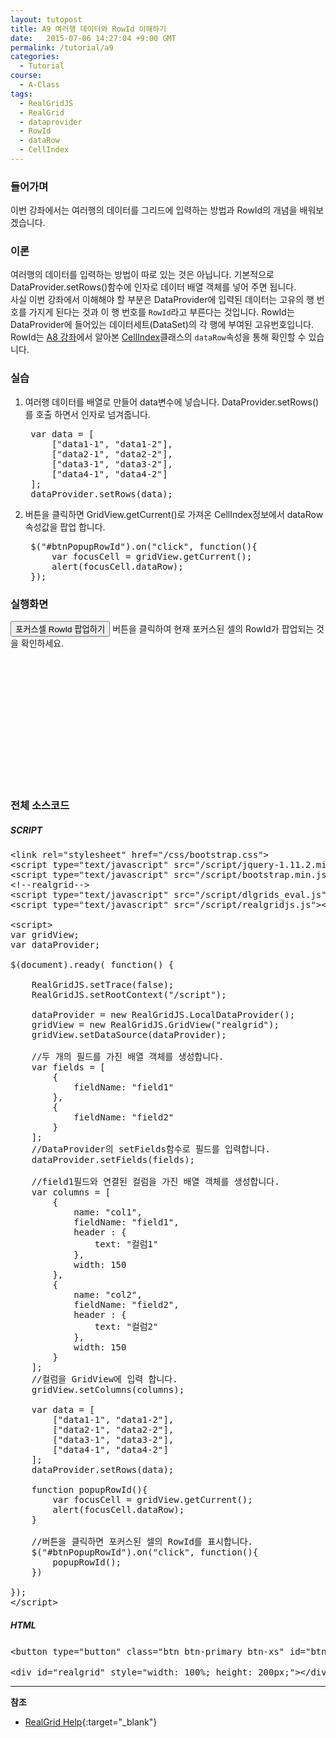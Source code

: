 ```yaml
---
layout: tutopost
title: A9 여러행 데이터와 RowId 이해하기
date:   2015-07-06 14:27:04 +9:00 GMT
permalink: /tutorial/a9
categories:
  - Tutorial
course:
  - A-Class
tags: 
  - RealGridJS
  - RealGrid
  - dataprovider
  - RowId
  - dataRow
  - CellIndex
---
```


<script type="text/javascript" src="/script/realgridjs-lic.js"></script>
<script type="text/javascript" src="/script/realgridjs_eval.1.0.11.min.js"></script>
<script type="text/javascript" src="/script/realgridjs-api.1.0.11.js"></script>

<script>
var gridView;
var dataProvider;
    
$(document).ready( function() {

    RealGridJS.setTrace(false);
    RealGridJS.setRootContext("/script");
    
    dataProvider = new RealGridJS.LocalDataProvider();
    gridView = new RealGridJS.GridView("realgrid");
    gridView.setDataSource(dataProvider);
    
    //두 개의 필드를 가진 배열 객체를 생성합니다.
    var fields = [
        {
            fieldName: "field1"
        },
        {
            fieldName: "field2"
        }
    ];
    //DataProvider의 setFields함수로 필드를 입력합니다.
    dataProvider.setFields(fields);

    //field1필드와 연결된 컬럼을 가진 배열 객체를 생성합니다.
    var columns = [
        {
            name: "col1",
            fieldName: "field1",
            header : {
                text: "컬럼1"
            },
            width: 150
        },
        {
            name: "col2",
            fieldName: "field2",
            header : {
                text: "컬럼2"
            },
            width: 150
        }
    ];
    //컬럼을 GridView에 입력 합니다.
    gridView.setColumns(columns);

    var data = [
        ["data1-1", "data1-2"],
        ["data2-1", "data2-2"],
        ["data3-1", "data3-2"],
        ["data4-1", "data4-2"]
    ];
    dataProvider.setRows(data);

    //버튼을 클릭하면 포커스된 셀의 RowId를 표시합니다.
    $("#btnPopupRowId").on("click", function(){
        var focusCell = gridView.getCurrent();
        alert(focusCell.dataRow);
    })    

});
</script>

### 들어가며

이번 강좌에서는 여러행의 데이터를 그리드에 입력하는 방법과 RowId의 개념을 배워보겠습니다.

### 이론

여러행의 데이터를 입력하는 방법이 따로 있는 것은 아닙니다. 기본적으로 DataProvider.setRows()함수에 인자로 데이터 배열 객체를 넣어 주면 됩니다.  
사실 이번 강좌에서 이해해야 할 부분은 DataProvider에 입력된 데이터는 고유의 행 번호를 가지게 된다는 것과 이 행 번호를 `RowId`라고 부른다는 것입니다. RowId는 DataProvider에 들어있는 데이터세트(DataSet)의 각 행에 부여된 고유번호입니다.  
RowId는 [A8 강좌](/tutorial/a8)에서 알아본 [CellIndex](/api/types/CellIndex/)클래스의 `dataRow`속성을 통해 확인할 수 있습니다.

### 실습

1. 여러행 데이터를 배열로 만들어 data변수에 넣습니다. DataProvider.setRows()를 호출 하면서 인자로 넘겨줍니다.

    <pre class="prettyprint">
    var data = [
        ["data1-1", "data1-2"],
        ["data2-1", "data2-2"],
        ["data3-1", "data3-2"],
        ["data4-1", "data4-2"]
    ];
    dataProvider.setRows(data);</pre>

2. 버튼을 클릭하면 GridView.getCurrent()로 가져온 CellIndex정보에서 dataRow속성값을 팝업 합니다.

    <pre class="prettyprint">
    $("#btnPopupRowId").on("click", function(){
        var focusCell = gridView.getCurrent();
        alert(focusCell.dataRow);
    });</pre>

### 실행화면

<button type="button" class="btn btn-primary btn-xs" id="btnPopupRowId">포커스셀 RowId 팝업하기</button> 버튼을 클릭하여 현재 포커스된 셀의 RowId가 팝업되는 것을 확인하세요.

<div id="realgrid" style="width: 100%; height: 200px;"></div>
<p></p>

### 전체 소스코드

##### SCRIPT    
<pre class="prettyprint full-source-script">
&lt;link rel=&quot;stylesheet&quot; href=&quot;/css/bootstrap.css&quot;&gt;
&lt;script type=&quot;text/javascript&quot; src=&quot;/script/jquery-1.11.2.min.js&quot;&gt;&lt;/script&gt;
&lt;script type=&quot;text/javascript&quot; src=&quot;/script/bootstrap.min.js&quot;&gt;&lt;/script&gt;
&lt;!--realgrid--&gt;
&lt;script type=&quot;text/javascript&quot; src=&quot;/script/dlgrids_eval.js&quot;&gt;&lt;/script&gt;
&lt;script type=&quot;text/javascript&quot; src=&quot;/script/realgridjs.js&quot;&gt;&lt;/script&gt;

&lt;script&gt;
var gridView;
var dataProvider;
    
$(document).ready( function() {

    RealGridJS.setTrace(false);
    RealGridJS.setRootContext("/script");
    
    dataProvider = new RealGridJS.LocalDataProvider();
    gridView = new RealGridJS.GridView("realgrid");
    gridView.setDataSource(dataProvider);
    
    //두 개의 필드를 가진 배열 객체를 생성합니다.
    var fields = [
        {
            fieldName: "field1"
        },
        {
            fieldName: "field2"
        }
    ];
    //DataProvider의 setFields함수로 필드를 입력합니다.
    dataProvider.setFields(fields);

    //field1필드와 연결된 컬럼을 가진 배열 객체를 생성합니다.
    var columns = [
        {
            name: "col1",
            fieldName: "field1",
            header : {
                text: "컬럼1"
            },
            width: 150
        },
        {
            name: "col2",
            fieldName: "field2",
            header : {
                text: "컬럼2"
            },
            width: 150
        }
    ];
    //컬럼을 GridView에 입력 합니다.
    gridView.setColumns(columns);

    var data = [
        ["data1-1", "data1-2"],
        ["data2-1", "data2-2"],
        ["data3-1", "data3-2"],
        ["data4-1", "data4-2"]
    ];
    dataProvider.setRows(data);

    function popupRowId(){
        var focusCell = gridView.getCurrent();
        alert(focusCell.dataRow);
    }

    //버튼을 클릭하면 포커스된 셀의 RowId를 표시합니다.
    $("#btnPopupRowId").on("click", function(){
        popupRowId();
    })    

});
&lt;/script&gt;
</pre>

##### HTML
<pre class="prettyprint full-source-html">
&lt;button type=&quot;button&quot; class=&quot;btn btn-primary btn-xs&quot; id=&quot;btnPopupRowId&quot;&gt;포커스셀 RowId 팝업하기&lt;/button&gt; 버튼을 클릭하여 현재 포커스된 셀의 RowId가 팝업되는 것을 확인하세요.

&lt;div id=&quot;realgrid&quot; style=&quot;width: 100%; height: 200px;&quot;&gt;&lt;/div&gt;
</pre>

---
**참조**

* [RealGrid Help](http://help.realgrid.com){:target="_blank"}